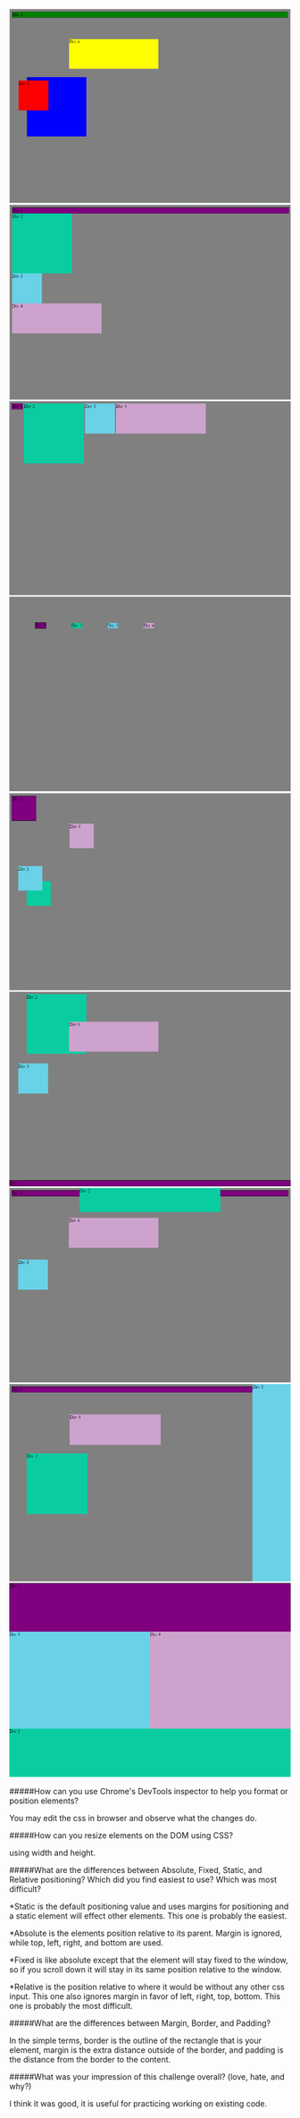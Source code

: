 ![Alt text](imgs/1.png)
![Alt text](imgs/2.png)
![Alt text](imgs/3.png)
![Alt text](imgs/4.png)
![Alt text](imgs/5.png)
![Alt text](imgs/6.png)
![Alt text](imgs/7.png)
![Alt text](imgs/8.png)
![Alt text](imgs/9.png)

#####How can you use Chrome's DevTools inspector to help you format or position elements?

You may edit the css in browser and observe what the changes do.

#####How can you resize elements on the DOM using CSS?

using width and height.

#####What are the differences between Absolute, Fixed, Static, and Relative positioning? Which did you find easiest to use? Which was most difficult?

*Static is the default positioning value and uses margins for positioning and a static element will effect other elements. This one is probably the easiest.

*Absolute is the elements position relative to its parent. Margin is ignored, while top, left, right, and bottom are used.

*Fixed is like absolute except that the element will stay fixed to the window, so if you scroll down it will stay in its same position relative to the window.

*Relative is the position relative to where it would be without any other css input. This one also ignores margin in favor of left, right, top, bottom. This one is probably the most difficult.

#####What are the differences between Margin, Border, and Padding?

In the simple terms, border is the outline of the rectangle that is your element, margin is the extra distance outside of the border, and padding is the distance from the border to the content.

#####What was your impression of this challenge overall? (love, hate, and why?)

I think it was good, it is useful for practicing working on existing code.